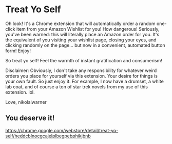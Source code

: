 Treat Yo Self
================

Oh look! It's a Chrome extension that will automatically order a random one-click item from your Amazon Wishlist for you! How dangerous! Seriously, you've been warned: this will literally place an Amazon order for you. It's the equivalent of you visiting your wishlist page, closing your eyes, and clicking randomly on the page... but now in a convenient, automated button form! Enjoy!

So treat yo self! Feel the warmth of instant gratification and consumerism!

Disclaimer: Obviously, I don't take any responsibility for whatever weird orders you place for yourself via this extension. Your desire for things is your own fault. So just enjoy it. For example, I now have a drumset, a white lab coat, and of course a ton of star trek novels from my use of this extension. lol. 

Love,
nikolaiwarner


## You deserve it!
https://chrome.google.com/webstore/detail/treat-yo-self/heddcblnocgcajelplbegpebphikjbnb
